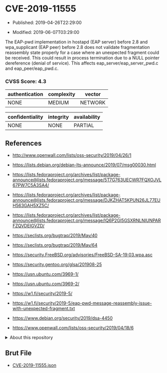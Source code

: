 # CVE-2019-11555

- Published: 2019-04-26T22:29:00

- Modified: 2019-06-07T03:29:00

The EAP-pwd implementation in hostapd (EAP server) before 2.8 and wpa_supplicant (EAP peer) before 2.8 does not validate fragmentation reassembly state properly for a case where an unexpected fragment could be received. This could result in process termination due to a NULL pointer dereference (denial of service). This affects eap_server/eap_server_pwd.c and eap_peer/eap_pwd.c.

### CVSS Score: **4.3**

| authentication | complexity | vector |
| --- | --- | --- |
| NONE | MEDIUM | NETWORK |

| confidentiality | integrity | availability |
| --- | --- | --- |
| NONE | NONE | PARTIAL |

## References

* http://www.openwall.com/lists/oss-security/2019/04/26/1

* https://lists.debian.org/debian-lts-announce/2019/07/msg00030.html

* https://lists.fedoraproject.org/archives/list/package-announce@lists.fedoraproject.org/message/5T7G763UECWR7FQXOJVL67PW7C5A3SA4/

* https://lists.fedoraproject.org/archives/list/package-announce@lists.fedoraproject.org/message/DJKZHAT5KPUN26JL77EUH563GAH5XZ5C/

* https://lists.fedoraproject.org/archives/list/package-announce@lists.fedoraproject.org/message/IQ6P2GI5GSXRNLNIUNPARFZQVDEIGVZD/

* https://seclists.org/bugtraq/2019/May/40

* https://seclists.org/bugtraq/2019/May/64

* https://security.FreeBSD.org/advisories/FreeBSD-SA-19:03.wpa.asc

* https://security.gentoo.org/glsa/201908-25

* https://usn.ubuntu.com/3969-1/

* https://usn.ubuntu.com/3969-2/

* https://w1.fi/security/2019-5/

* https://w1.fi/security/2019-5/eap-pwd-message-reassembly-issue-with-unexpected-fragment.txt

* https://www.debian.org/security/2019/dsa-4450

* https://www.openwall.com/lists/oss-security/2019/04/18/6

<details>
<summary>About this repository</summary> 

  This repository is part of the project [Live Hack CVE](https://github.com/Live-Hack-CVE). Main website can be found [www.live-hack.org](https://www.live-hack.org) 
  
  Made by [Sn0wAlice](https://github.com/Sn0wAlice) for the people that care about security and need to have a feed of the latest CVEs. Hope you enjoy it, don't forget to star the repo and follow me on [Twitter](https://twitter.com/Sn0wAlice) and [Github](https://github.com/Sn0wAlice). And that is my [personnal website](https://www.alice-snow.me/)

  - [Home Page](https://github.com/Live-Hack-CVE)
  - [Framework](https://github.com/Live-Hack-CVE/cve-framework)
  - [CVE database](https://github.com/Live-Hack-CVE/full_database)
  - [Changelog](https://github.com/Live-Hack-CVE/Changelog)
</details>

## Brut File

* [CVE-2019-11555.json](https://raw.githubusercontent.com/Live-Hack-CVE/full_database/main/cves/2019/CVE-2019-11555.json)

